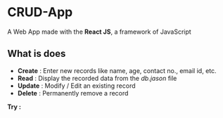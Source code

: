 # CRUD-App
A Web App made with the **React JS**, a framework of JavaScript

## What is does
- **Create** : Enter new records like name, age, contact no., email id, etc.
- **Read** : Display the recorded data from the *db.jason* file
- **Update** : Modify / Edit an existing record
- **Delete** : Permanently remove a record

**Try :**
